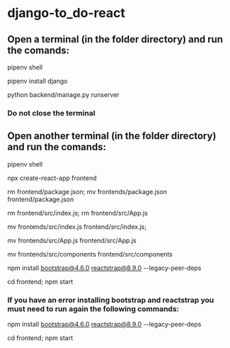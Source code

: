 # django-to_do-react

## Open a terminal (in the folder directory) and run the comands: 

pipenv shell

pipenv install django

python backend/manage.py runserver

### Do not close the terminal

## Open another terminal (in the folder directory) and run the comands:

pipenv shell

npx create-react-app frontend

rm frontend/package.json; mv frontends/package.json frontend/package.json

rm frontend/src/index.js; rm frontend/src/App.js

mv frontends/src/index.js frontend/src/index.js;

mv frontends/src/App.js frontend/src/App.js

mv frontends/src/components frontend/src/components

npm install bootstrap@4.6.0 reactstrap@8.9.0 --legacy-peer-deps

cd frontend; npm start

### If you have an error installing bootstrap and reactstrap you must need to run again the following commands:

npm install bootstrap@4.6.0 reactstrap@8.9.0 --legacy-peer-deps

cd frontend; npm start

